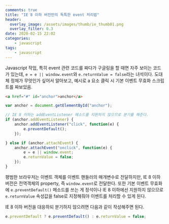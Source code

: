 ```yaml
---
comments: true
title: "IE 8 이하 버전만의 독특한 event 처리법"
header:
  overlay_image: /assets/images/thumb/ie_thumb01.png
  overlay_filter: 0.3
date: 2020-02-15 22:02
categories:
    - javascript
tags:
    - javascript
---
```

Javascript 작업, 특히 event 관련 코드를 짜다가 구글링을 할 때면 자주 보이는 코드가 있는데, <code>e = e || window.event</code>와 <code>e.returnValue = false</code>라는 녀석이다. 도대체 정체가 무엇인가 싶어서 알아보고, 예시로 a 요소 클릭 시 기본 이벤트 무효화 스크립트를 짜보았음.

```html
<a href="#" id="anchor">anchor</a>
```

```javascript
var anchor = document.getElementById("anchor");

// IE 8 이하는 addEventListener 메소드를 지원하지 않으므로 분기를 해준다.
if (anchor.addEventListener) {
    anchor.addEventListener("click", function(e) {
        e.preventDefault();
    });

} else if (anchor.attachEvent) {
    anchor.attachEvent("onclick", function(e) {
        e = e || window.event;
        e.returnValue = false;
    });
}
```
평범한 브라우저는 이벤트 객체를 이벤트 핸들러의 매개변수로 전달하지만, IE 8 이하 버전은 전역객체의 property, 즉 <code>window.event</code>로 전달한다. 또한 기본 이벤트 무효화에 <code>e.preventDefault()</code> 메소드를 쓰는 게 정석이나 IE 8 이하에선 지원하지 않으므로 <code>e.returnValue</code> 속성값을 false로 지정해줘야 이벤트를 처리할 수 있게 된다.

IE 8 이하 버전을 대응하되 분기하지 않으려면 다음과 같이 작성해주면 된다.

```javascript
e.preventDefault ? e.preventDefault() : e.returnValue = false;
```